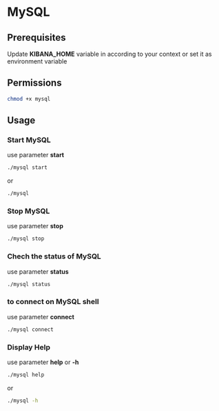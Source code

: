 # MySQL

## Prerequisites
Update **KIBANA_HOME** variable in according to your context or
set it as environment variable

## Permissions

``` bash
chmod +x mysql
```
## Usage

### Start MySQL

use parameter **start**
``` bash
./mysql start
```

or 

``` bash
./mysql
```
  
### Stop MySQL

use parameter **stop**
``` bash
./mysql stop
```

### Chech the status of MySQL

use parameter **status**
``` bash
./mysql status
```

### to connect on MySQL shell

use parameter **connect**
``` bash
./mysql connect
```

### Display Help

use parameter **help** or  **-h**

```bash
./mysql help
```

or

``` bash
./mysql -h
```

